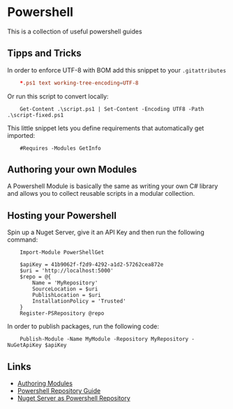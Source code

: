 # Powershell

This is a collection of useful powershell guides

## Tipps and Tricks

In order to enforce UTF-8 with BOM add this snippet to your ```.gitattributes```

```conf
    *.ps1 text working-tree-encoding=UTF-8
```

Or run this script to convert locally:

```shell
    Get-Content .\script.ps1 | Set-Content -Encoding UTF8 -Path .\script-fixed.ps1
```

This little snippet lets you define requirements that automatically get imported:

```shell
    #Requires -Modules GetInfo
```

## Authoring your own Modules

A Powershell Module is basically the same as writing your own C# library and allows you to collect reusable scripts in a modular collection.

## Hosting your Powershell

Spin up a Nuget Server, give it an API Key and then run the following command:

```shell
    Import-Module PowerShellGet

    $apiKey = 41b9062f-f2d9-4292-a1d2-57262cea872e
    $uri = 'http://localhost:5000'
    $repo = @{
        Name = 'MyRepository'
        SourceLocation = $uri
        PublishLocation = $uri
        InstallationPolicy = 'Trusted'
    }
    Register-PSRepository @repo
```

In order to publish packages, run the following code:

```shell
    Publish-Module -Name MyModule -Repository MyRepository -NuGetApiKey $apiKey
```

## Links

- [Authoring Modules](https://powershellexplained.com/2017-05-27-Powershell-module-building-basics/?utm_source=blog&utm_medium=blog&utm_content=psrepository)
- [Powershell Repository Guide](https://powershellexplained.com/2017-05-30-Powershell-your-first-PSScript-repository/?utm_source=blog&utm_medium=blog&utm_content=nuget)
- [Nuget Server as Powershell Repository](https://powershellexplained.com/2018-03-03-Powershell-Using-a-NuGet-server-for-a-PSRepository/)
